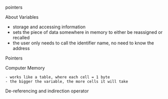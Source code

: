 pointers

About Variables

- storage and accessing information 
- sets the piece of data somewhere in memory to either be reassigned or recalled 
- the user only needs to call the identifier name, no need to know the address

Pointers 


Computer Memory

    - works like a table, where each cell = 1 byte
    - the bigger the variable, the more cells it will take

De-referencing and indirection operator 
